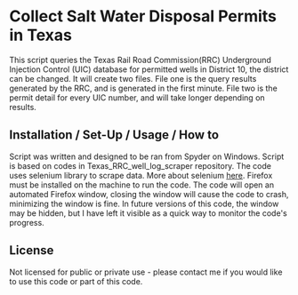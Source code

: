 # Collect Salt Water Disposal Permits in Texas

This script queries the Texas Rail Road Commission(RRC) Underground Injection Control (UIC)
database for permitted wells in District 10, the district can be changed. It will create two files. File one is the 
query results generated by the RRC, and is generated in the first minute. File two is 
the permit detail for every UIC number, and will take longer depending on results.

## Installation / Set-Up / Usage / How to 
Script was written and designed to be ran from Spyder on Windows. Script is based on codes in Texas_RRC_well_log_scraper repository. The code uses selenium library to scrape data. More about selenium [here](https://www.selenium.dev). Firefox must be installed on the machine to run the code. The code will open an automated Firefox window, closing the 
window will cause the code to crash, minimizing the window is fine. In future versions of this 
code, the window may be hidden, but I have left it visible as a quick way to monitor the code's 
progress. 

## License
Not licensed for public or private use - please contact me if you would like to use this code or part of this code.
